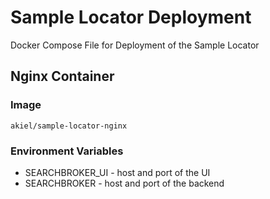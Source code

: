 # Sample Locator Deployment

Docker Compose File for Deployment of the Sample Locator

## Nginx Container

### Image

```
akiel/sample-locator-nginx
```

### Environment Variables

* SEARCHBROKER_UI - host and port of the UI
* SEARCHBROKER - host and port of the backend
